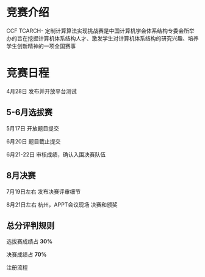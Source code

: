 # 竞赛介绍

CCF TCARCH- 定制计算算法实现挑战赛是中国计算机学会体系结构专委会所举办的旨在挖掘计算机体系结构人才、激发学生对计算机体系结构的研究兴趣、培养学生创新精神的一项全国赛事

# 竞赛日程


4月28日    发布并开放平台测试

## **5-6月选拔赛**

5月17日    开放题目提交

6月20日    题目截止提交

6月21-22日   审核成绩，确认入围决赛队伍

## **8月决赛**

7月19日左右  发布决赛评审细节

8月21日左右  杭州，APPT会议现场 决赛和颁奖

## **总分评判规则** 

选拔赛成绩占 **30%**

决赛成绩占 **70%**

注册流程